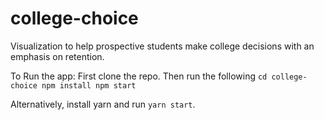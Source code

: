# college-choice
Visualization to help prospective students make college decisions with an emphasis on retention.

To Run the app: 
	First clone the repo.
	Then run the following 
	```
		cd college-choice
		npm install
		npm start
	```

Alternatively, install yarn and run `yarn start`.
